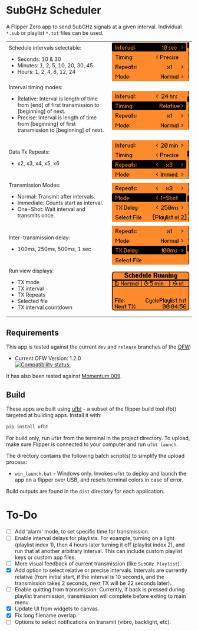 # SubGHz Scheduler

A Flipper Zero app to send SubGHz signals at a given interval. Individual `*.sub` or playlist `*.txt` files can be used. 


<table style="border:0px">
  <tr style="border:0px">
    <td style="border:0px" width="25%" align="left">
    Schedule intervals selectable: <br>
     <ul>
       <li>Seconds: 10 & 30</li>
       <li>Minutes: 1, 2, 5, 10, 20, 30, 45</li>
       <li>Hours: 1, 2, 4, 8, 12, 24</li>
     </ul>
    </td>
    <td style="border:0px" width="20%"><img src="./screenshots/v2/10s_x1_tx250_norm.png" width="100%"></td>
  </tr>
  <tr style="border:0px">
    <td style="border:0px" width="25%" align="left">
    Interval timing modes: <br>
     <ul>
       <li>Relative: Interval is length of time from [end] of first transmission to [beginning] of next.</li>
       <li>Precise: Interval is length of time from [beginning] of first transmission to [beginning] of next.</li>
     </ul>
    </td>
    <td style="border:0px" width="20%"><img src="./screenshots/v2/24hrs_x1_rel.png" width="100%"></td>
  </tr>
 <tr style="border:0px">
  <td style="border:0px" width="25%" align="left">
    Data Tx Repeats:<br>
  <ul>
  <li>x2, x3, x4, x5, x6</li>
  </ul>
  </td>
  <td style="border:0px" width="20%"><img src="./screenshots/v2/20min_x3_tx250_immed.png" width="100%"></td>
<tr style="border:0px">
  <td style="border:0px" width="25%" align="left">
    Transmission Modes:<br>
  <ul>
  <li>Normal: Transmit after intervals.</li>
  <li>Immediate: Counts start as interval.</li>
  <li>One-Shot: Wait interval and transmits once.</li>
  </ul>
  </td>
  <td style="border:0px" width="20%"><img src="./screenshots/v2/x3_tx250_oneshot.png" width="100%"></td>
 </tr>
<tr style="border:0px">
  <td style="border:0px" width="25%" align="left">
   Inter-transmission delay:<br>
   <ul>
    <li>100ms, 250ms, 500ms, 1 sec</li>
   </ul>
  </td>
   <td style="border:0px" width="20%"><img src="./screenshots/v2/x1_tx100_select.png" width="100%"></td>
  </tr>
  <tr style="border:0px">
  <td style="border:0px" width="25%" align="left">
   Run view displays:
    <ul>
      <li>TX mode</li>
      <li>TX interval</li>
      <li>TX Repeats</li>
      <li>Selected file</li>
      <li>TX interval countdown</li>
    </ul>
  </td>
   <td style="border:0px" width="20%"><img src="./screenshots/v2/a_run_view.png" width="100%"></td>
  </tr>
</table>


## Requirements

This app is tested against the current `dev` and `release` branches of the [OFW](https://github.com/flipperdevices/flipperzero-firmware):

* Current OFW Version: 1.2.0
<br>[![Compatibility status:](https://github.com/shalebridge/flipper-subghz-scheduler/actions/workflows/build.yml/badge.svg)](https://github.com/shalebridge/flipper-subghz-scheduler/actions/workflows/build.yml)

It has also been tested against [Momentum 009](https://github.com/Next-Flip/Momentum-Firmware/releases/tag/mntm-009).

## Build

These apps are built using [ufbt](https://pypi.org/project/ufbt/) - a subset of the flipper build tool (fbt) targeted at building apps. Install it with:

```bash
pip install ufbt
```

For build only, run `ufbt` from the terminal in the project directory. To upload, make sure Flipper is connected to your computer and run `ufbt launch`.

The directory contains the following batch script(s) to simplify the upload process:
* `win_launch.bat` - Windows only. Invokes `ufbt` to deploy and launch the app on a flipper over USB, and resets terminal colors in case of error.

Build outputs are found in the `dist` directory for each application.


# To-Do
- [ ] Add 'alarm' mode, to set specific time for transmission.
- [ ] Enable interval delays for playlists. For example, turning on a light (playlist index 1), then 4 hours later turning it off (playlist index 2), and run that at another arbitrary interval. This can include custom playlist keys or custom app files.
- [ ] More visual feedback of current transmission (like `SubGHz Playlist`).
- [x] Add option to select relative or precise intervals. Intervals are currently relative (from initial start, if the interval is 10 seconds, and the transmission takes 2 seconds, next TX will be 22 seconds later).
- [ ] Enable quitting from transmission. Currently, if back is pressed during playlist transmission, transmission will complete before exiting to main menu.
- [x] Update UI from widgets to canvas.
- [x] Fix long filename overlap.
- [ ] Options to select notifications on transmit (vibro, backlight, etc).